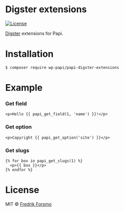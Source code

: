 # Digster extensions

[![License](https://img.shields.io/packagist/l/wp-papi/papi-digster-extensions.svg)](https://packagist.org/packages/wp-papi/papi-digster-extensions)

[Digster](https://github.com/frozzare/wp-digster) extensions for Papi.

# Installation

```
$ composer require wp-papi/papi-digster-extensions
```

# Example

### Get field

```twig
<p>Hello {{ papi_get_field(1, 'name') }}!</p>
```

### Get option

```twig
<p>Copyright {{ papi_get_option('site') }}</p>
```

### Get slugs

```twig
{% for box in papi_get_slugs(1) %}
  <p>{{ box }}</p>
{% endfor %}
```

# License

MIT © [Fredrik Forsmo](https://github.com/frozzare)
